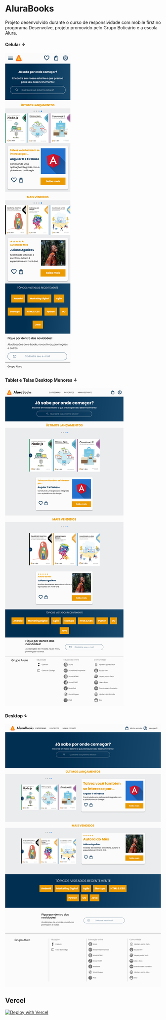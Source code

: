 # AluraBooks

Projeto desenvolvido durante o curso de responsividade com mobile first no progorama Desenvolve, projeto promovido pelo Grupo Boticário e a escola Alura.

#### Celular ↓
![layout do alurabooks para celular](src/assets/AluraBooks-celular.png)

#### Tablet e Telas Desktop Menores ↓
![layout do alurabooks para tablet](src/assets/AluraBooks-tablet.png)

#### Desktop ↓
![layout do alurabooks para desktop](src/assets/AluraBooks-desktop.png)

## Vercel

[![Deploy with Vercel](https://vercel.com/button)](https://desenvolve-24-alurabooks.vercel.app)
